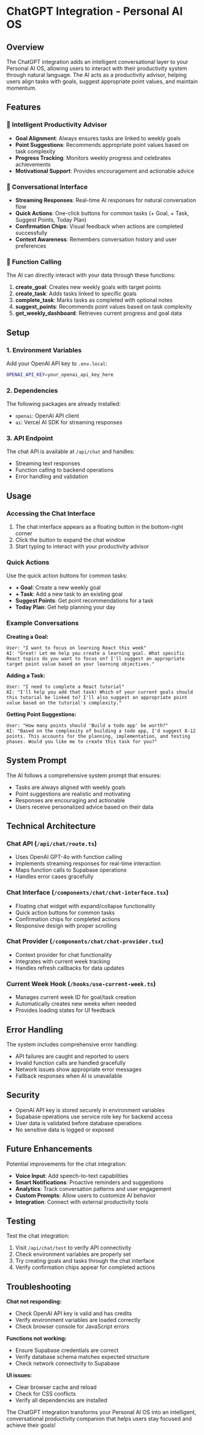 # ChatGPT Integration - Personal AI OS

## Overview

The ChatGPT integration adds an intelligent conversational layer to your Personal AI OS, allowing users to interact with their productivity system through natural language. The AI acts as a productivity advisor, helping users align tasks with goals, suggest appropriate point values, and maintain momentum.

## Features

### 🤖 Intelligent Productivity Advisor
- **Goal Alignment**: Always ensures tasks are linked to weekly goals
- **Point Suggestions**: Recommends appropriate point values based on task complexity
- **Progress Tracking**: Monitors weekly progress and celebrates achievements
- **Motivational Support**: Provides encouragement and actionable advice

### 💬 Conversational Interface
- **Streaming Responses**: Real-time AI responses for natural conversation flow
- **Quick Actions**: One-click buttons for common tasks (+ Goal, + Task, Suggest Points, Today Plan)
- **Confirmation Chips**: Visual feedback when actions are completed successfully
- **Context Awareness**: Remembers conversation history and user preferences

### 🔧 Function Calling
The AI can directly interact with your data through these functions:

1. **create_goal**: Creates new weekly goals with target points
2. **create_task**: Adds tasks linked to specific goals
3. **complete_task**: Marks tasks as completed with optional notes
4. **suggest_points**: Recommends point values based on task complexity
5. **get_weekly_dashboard**: Retrieves current progress and goal data

## Setup

### 1. Environment Variables
Add your OpenAI API key to `.env.local`:

```bash
OPENAI_API_KEY=your_openai_api_key_here
```

### 2. Dependencies
The following packages are already installed:
- `openai`: OpenAI API client
- `ai`: Vercel AI SDK for streaming responses

### 3. API Endpoint
The chat API is available at `/api/chat` and handles:
- Streaming text responses
- Function calling to backend operations
- Error handling and validation

## Usage

### Accessing the Chat Interface
1. The chat interface appears as a floating button in the bottom-right corner
2. Click the button to expand the chat window
3. Start typing to interact with your productivity advisor

### Quick Actions
Use the quick action buttons for common tasks:
- **+ Goal**: Create a new weekly goal
- **+ Task**: Add a new task to an existing goal
- **Suggest Points**: Get point recommendations for a task
- **Today Plan**: Get help planning your day

### Example Conversations

**Creating a Goal:**
```
User: "I want to focus on learning React this week"
AI: "Great! Let me help you create a learning goal. What specific React topics do you want to focus on? I'll suggest an appropriate target point value based on your learning objectives."
```

**Adding a Task:**
```
User: "I need to complete a React tutorial"
AI: "I'll help you add that task! Which of your current goals should this tutorial be linked to? I'll also suggest an appropriate point value based on the tutorial's complexity."
```

**Getting Point Suggestions:**
```
User: "How many points should 'Build a todo app' be worth?"
AI: "Based on the complexity of building a todo app, I'd suggest 8-12 points. This accounts for the planning, implementation, and testing phases. Would you like me to create this task for you?"
```

## System Prompt

The AI follows a comprehensive system prompt that ensures:
- Tasks are always aligned with weekly goals
- Point suggestions are realistic and motivating
- Responses are encouraging and actionable
- Users receive personalized advice based on their data

## Technical Architecture

### Chat API (`/api/chat/route.ts`)
- Uses OpenAI GPT-4o with function calling
- Implements streaming responses for real-time interaction
- Maps function calls to Supabase operations
- Handles error cases gracefully

### Chat Interface (`/components/chat/chat-interface.tsx`)
- Floating chat widget with expand/collapse functionality
- Quick action buttons for common tasks
- Confirmation chips for completed actions
- Responsive design with proper scrolling

### Chat Provider (`/components/chat/chat-provider.tsx`)
- Context provider for chat functionality
- Integrates with current week tracking
- Handles refresh callbacks for data updates

### Current Week Hook (`/hooks/use-current-week.ts`)
- Manages current week ID for goal/task creation
- Automatically creates new weeks when needed
- Provides loading states for UI feedback

## Error Handling

The system includes comprehensive error handling:
- API failures are caught and reported to users
- Invalid function calls are handled gracefully
- Network issues show appropriate error messages
- Fallback responses when AI is unavailable

## Security

- OpenAI API key is stored securely in environment variables
- Supabase operations use service role key for backend access
- User data is validated before database operations
- No sensitive data is logged or exposed

## Future Enhancements

Potential improvements for the chat integration:
- **Voice Input**: Add speech-to-text capabilities
- **Smart Notifications**: Proactive reminders and suggestions
- **Analytics**: Track conversation patterns and user engagement
- **Custom Prompts**: Allow users to customize AI behavior
- **Integration**: Connect with external productivity tools

## Testing

Test the chat integration:
1. Visit `/api/chat/test` to verify API connectivity
2. Check environment variables are properly set
3. Try creating goals and tasks through the chat interface
4. Verify confirmation chips appear for completed actions

## Troubleshooting

**Chat not responding:**
- Check OpenAI API key is valid and has credits
- Verify environment variables are loaded correctly
- Check browser console for JavaScript errors

**Functions not working:**
- Ensure Supabase credentials are correct
- Verify database schema matches expected structure
- Check network connectivity to Supabase

**UI issues:**
- Clear browser cache and reload
- Check for CSS conflicts
- Verify all dependencies are installed

The ChatGPT integration transforms your Personal AI OS into an intelligent, conversational productivity companion that helps users stay focused and achieve their goals!
